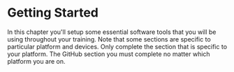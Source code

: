 # Getting Started

In this chapter you'll setup some essential software tools that you will be using throughout your training. Note that some sections are specific to particular platform and devices. Only complete the section that is specific to your platform. The GitHub section you must complete no matter which platform you are on.
